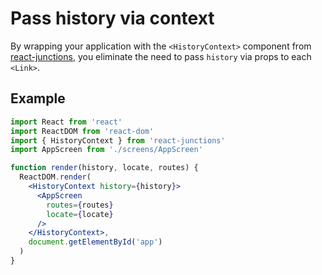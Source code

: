 # Pass history via context

By wrapping your application with the `<HistoryContext>` component from [react-junctions](https://github.com/jamesknelson/react-junctions), you eliminate the need to pass `history` via props to each `<Link>`.

## Example

```jsx
import React from 'react'
import ReactDOM from 'react-dom'
import { HistoryContext } from 'react-junctions'
import AppScreen from './screens/AppScreen'

function render(history, locate, routes) {
  ReactDOM.render(
    <HistoryContext history={history}>
      <AppScreen
        routes={routes}
        locate={locate}
      />
    </HistoryContext>,
    document.getElementById('app')
  )
}
```
